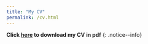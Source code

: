 ```yaml
---
title: "My CV"
permalink: /cv.html
---
```

**Click [here](https://goo.gl/kUHHmJ) to download my CV in pdf**
{: .notice--info}
